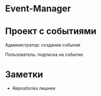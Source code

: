 # Event-Manager
# Проект с событиями
Администратор: создание события

Пользователь: подписка на событие

# Заметки
- Repositories лишнее

